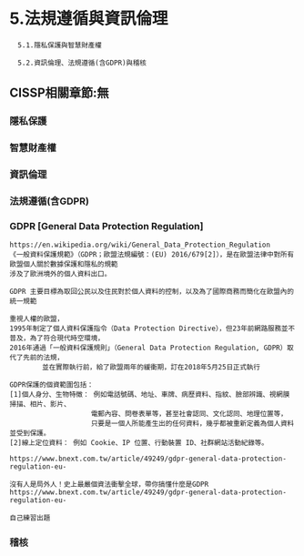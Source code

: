 # 5.法規遵循與資訊倫理
```
  5.1.隱私保護與智慧財產權
  
  5.2.資訊倫理、法規遵循(含GDPR)與稽核
```

## CISSP相關章節:無

### 隱私保護

### 智慧財產權

### 資訊倫理

### 法規遵循(含GDPR)

### GDPR [General Data Protection Regulation]
```
https://en.wikipedia.org/wiki/General_Data_Protection_Regulation
《一般資料保護規範》（GDPR；歐盟法規編號：(EU) 2016/679[2]），是在歐盟法律中對所有歐盟個人關於數據保護和隱私的規範
涉及了歐洲境外的個人資料出口。

GDPR 主要目標為取回公民以及住民對於個人資料的控制，以及為了國際商務而簡化在歐盟內的統一規範
```
```
重視人權的歐盟，
1995年制定了個人資料保護指令（Data Protection Directive），但23年前網路服務並不普及，為了符合現代時空環境，
2016年通過「一般資料保護規則」（General Data Protection Regulation, GDPR）取代了先前的法規，
        並在實際執行前，給了歐盟兩年的緩衝期，訂在2018年5月25日正式執行
```
```
GDPR保護的個資範圍包括：
[1]個人身分、生物特徵： 例如電話號碼、地址、車牌、病歷資料、指紋、臉部辨識、視網膜掃描、相片、影片、
                    電郵內容、問卷表單等，甚至社會認同、文化認同、地理位置等，
                    只要是一個人所能產生出的任何資料，幾乎都被重新定義為個人資料並受到保護。
[2]線上定位資料： 例如 Cookie、IP 位置、行動裝置 ID、社群網站活動紀錄等。

https://www.bnext.com.tw/article/49249/gdpr-general-data-protection-regulation-eu-
```
```
沒有人是局外人！史上最嚴個資法衝擊全球，帶你搞懂什麼是GDPR
https://www.bnext.com.tw/article/49249/gdpr-general-data-protection-regulation-eu-
```

```
自己練習出題
```
### 稽核
